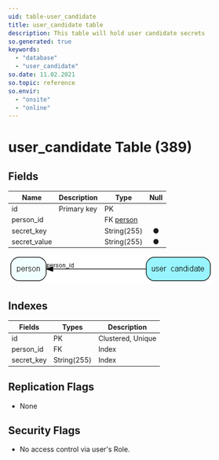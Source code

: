 ```yaml
---
uid: table-user_candidate
title: user_candidate table
description: This table will hold user candidate secrets
so.generated: true
keywords:
  - "database"
  - "user_candidate"
so.date: 11.02.2021
so.topic: reference
so.envir:
  - "onsite"
  - "online"
---
```


# user\_candidate Table (389)

## Fields

| Name | Description | Type | Null |
|------|-------------|------|:----:|
|id|Primary key|PK| |
|person\_id||FK [person](person.md)| |
|secret\_key||String(255)|&#x25CF;|
|secret\_value||String(255)|&#x25CF;|


![user_candidate table relationship diagram](./media/user_candidate.png)

## Indexes

| Fields | Types | Description |
|--------|-------|-------------|
|id |PK |Clustered, Unique |
|person\_id |FK |Index |
|secret\_key |String(255) |Index |

## Replication Flags

* None

## Security Flags

* No access control via user's Role.

